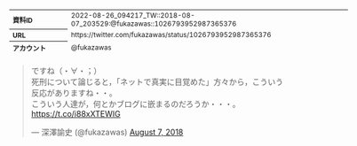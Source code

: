 <table style="font-size: 9pt; width: 610px; margin-bottom: 20px; height: 80px;">
<tbody>
    <tr>
        <th align=left>資料ID</th>
        <td align=left>2022-08-26_094217_TW::2018-08-07_203529:@fukazawas::1026793952987365376</td>
    </tr>
    <tr>
        <th align=left>URL</th>
        <td align=left>https://twitter.com/fukazawas/status/1026793952987365376</td>
    </tr>
    <tr>
        <th align=left>アカウント</th>
        <td align=left>@fukazawas</td>
    </tr>
    <tr>
        <th align=left>ユーザ名</th>
        <td align=left>深澤諭史</td>
    </tr>
    <tr>
        <th align=left>ツイートの記録日時</th>
        <td align=left>2022-08-26_094217_</td>
    </tr>
</tbody>
</table>
<blockquote class="twitter-tweet" data-width="450"  data-lang="ja"><p lang="ja" dir="ltr">ですね（・∀・；）<br>死刑について論じると，「ネットで真実に目覚めた」方々から，こういう反応がありますね・・。<br>こういう人達が，何とかブログに嵌まるのだろうか・・・。 <a href="https://t.co/i88xXTEWIG">https://t.co/i88xXTEWIG</a></p>&mdash; 深澤諭史 (@fukazawas) <a href="https://twitter.com/fukazawas/status/1026793952987365376?ref_src=twsrc%5Etfw">August 7, 2018</a></blockquote>
<script async src="https://platform.twitter.com/widgets.js" charset="utf-8"></script>


